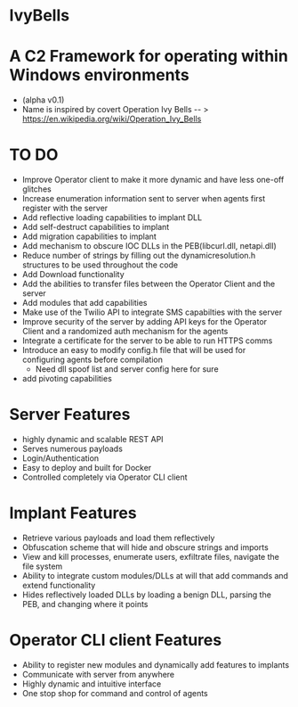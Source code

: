 # IvyBells
# A C2 Framework for operating within Windows environments
- (alpha v0.1)
- Name is inspired by covert Operation Ivy Bells -- > https://en.wikipedia.org/wiki/Operation_Ivy_Bells


# TO DO
- Improve Operator client to make it more dynamic and have less one-off glitches
- Increase enumeration information sent to server when agents first register with the server
- Add reflective loading capabilities to implant DLL
- Add self-destruct capabilities to implant 
- Add migration capabilities to implant
- Add mechanism to obscure IOC DLLs in the PEB(libcurl.dll, netapi.dll)
- Reduce number of strings by filling out the dynamicresolution.h structures to be used throughout the code
- Add Download functionality
- Add the abilities to transfer files between the Operator Client and the server
- Add modules that add capabilities
- Make use of the Twilio API to integrate SMS capabilties with the server
- Improve security of the server by adding API keys for the Operator Client and a randomized auth mechanism for the agents
- Integrate a certificate for the server to be able to run HTTPS comms
- Introduce an easy to modify config.h file that will be used for configuring agents before compilation
  - Need dll spoof list and server config here for sure
- add pivoting capabilities

# Server Features
- highly dynamic and scalable REST API
- Serves numerous payloads
- Login/Authentication
- Easy to deploy and built for Docker
- Controlled completely via Operator CLI client

# Implant Features
- Retrieve various payloads and load them reflectively
- Obfuscation scheme that will hide and obscure strings and imports
- View and kill processes, enumerate users, exfiltrate files, navigate the file system
- Ability to integrate custom modules/DLLs at will that add commands and extend functionality
- Hides reflectively loaded DLLs by loading a benign DLL, parsing the PEB, and changing where it points

# Operator CLI client Features
- Ability to register new modules and dynamically add features to implants
- Communicate with server from anywhere
- Highly dynamic and intuitive interface
- One stop shop for command and control of agents
